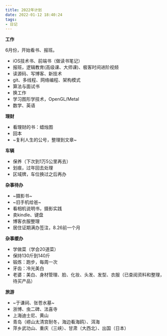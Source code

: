 ```yaml
---
title: 2022年计划
date: 2022-01-12 18:40:24
tags:
- 日记
---
```


**工作**

6月份，开始看书、报班。

- iOS技术书、前端书（做读书笔记）
- 报班，逻辑教育(高级课、大师课)、极客时间进阶视频
- 读源码、写博客、新技术
- git、多线程、网络编程、架构模式
- 算法与面试书
- 换工作
- 学习图形学技术，OpenGL/Metal
- 数学、英语

**理财**

- 看理财的书：蜡烛图
- 回本
- ~复利人生的公号，整理到文章~

**车辆**

- 保养（下次到1万5公里再去）
- 划痕，过年回去处理
- 区域牌，车位换过之后再办

**杂事待办**

- ~摄影书~
- ~旧手机给爸~
- 看相机说明书，摄影实践
- 卖kindle、键盘
- 博客衣服整理
- 居住证期满办签注，8.26前一个月

**杂事缓办**

- 学做菜（学会20道菜）
- 保持130斤到140斤
- 锻炼：跑步，每周一次
- 牙齿：冷光美白
- 老婆：美白、身材管理、脸、化妆、头发、发型、衣服（已查阅资料和整理，待买产品）

**旅游**

- ~于谦祠、张苍水墓~
- 浙博、虫二碑、法喜寺
- 上海迪士尼、黄山
- 青岛（崂山太清宫耐冬，海边看海鸥）、洱海
- 萍乡武功山、重庆（三峡）、甘肃（大西北）、出国（日本）
